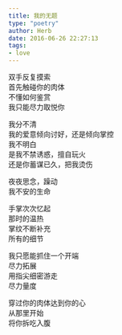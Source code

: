 ```yaml
---  
title: 我的无题  
type: "poetry"  
author: Herb  
date: 2016-06-26 22:27:13  
tags:
- love
---  
```

双手反复摸索  
首先触碰你的肉体  
不懂如何鉴赏  
我只能尽力取悦你  

我分不清  
我的爱意倾向讨好，还是倾向掌控  
我不明白  
是我不禁诱惑，擅自玩火  
还是你蓄谋已久，把我烫伤  

夜夜思念，躁动  
我不安的生命  

手掌次次忆起  
那时的温热  
掌纹不断补充  
所有的细节  

我只愿能抓住一个开端  
尽力拓展  
用指尖细密游走  
尽力量度  

穿过你的肉体达到你的心  
从那里开始  
将你拆吃入腹